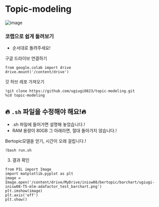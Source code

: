 # Topic-modeling

![image](https://github.com/ugiugi0823/topic-modeling/assets/106899647/9f515358-a9c3-48cb-93d4-953145f7c6e7)


### 코랩으로 쉽게 돌려보기
- 순서대로 돌려주세요!


구글 드라이브 연결하기
```
from google.colab import drive
drive.mount('/content/drive')
```



깃 허브 레포 가져오기
```
!git clone https://github.com/ugiugi0823/topic-modeling.git
%cd topic-modeling
```




## 🔥 `.sh` 파일을 수정해야 해요!🔥
- .sh 파일에 들어가면 설명해 놓았습니다.!
- RAM 용량이 80GB 그 아래라면, 절대 돌아가지 않습니다.!

Bertopic모델을 얻기, 시간이 오래 걸립니다.!
```
!bash run.sh
```





3. 결과 확인
```
from PIL import Image
import matplotlib.pyplot as plt
image = Image.open('/content/drive/MyDrive/inisw08/bertopic/barchart/ugiugi-inisw08-T5-mlm-adafactor_test_barchart.png')
plt.imshow(image)
plt.axis('off')  
plt.show()
```















